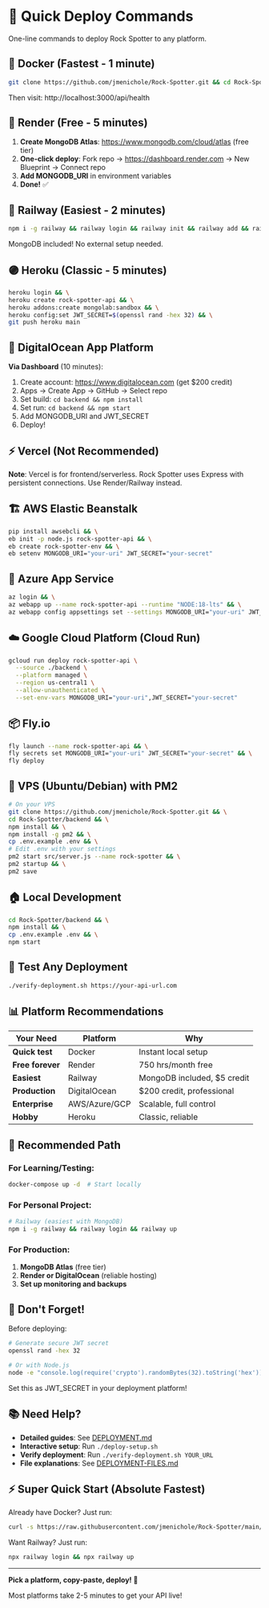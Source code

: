 # 🚀 Quick Deploy Commands

One-line commands to deploy Rock Spotter to any platform.

## 🐳 Docker (Fastest - 1 minute)

```bash
git clone https://github.com/jmenichole/Rock-Spotter.git && cd Rock-Spotter && docker-compose up -d
```

Then visit: http://localhost:3000/api/health

## 🎨 Render (Free - 5 minutes)

1. **Create MongoDB Atlas**: https://www.mongodb.com/cloud/atlas (free tier)
2. **One-click deploy**: Fork repo → https://dashboard.render.com → New Blueprint → Connect repo
3. **Add MONGODB_URI** in environment variables
4. **Done!** ✅

## 🚂 Railway (Easiest - 2 minutes)

```bash
npm i -g railway && railway login && railway init && railway add && railway up
```

MongoDB included! No external setup needed.

## 🟣 Heroku (Classic - 5 minutes)

```bash
heroku login && \
heroku create rock-spotter-api && \
heroku addons:create mongolab:sandbox && \
heroku config:set JWT_SECRET=$(openssl rand -hex 32) && \
git push heroku main
```

## 🌊 DigitalOcean App Platform

**Via Dashboard** (10 minutes):
1. Create account: https://www.digitalocean.com (get $200 credit)
2. Apps → Create App → GitHub → Select repo
3. Set build: `cd backend && npm install`
4. Set run: `cd backend && npm start`
5. Add MONGODB_URI and JWT_SECRET
6. Deploy!

## ⚡ Vercel (Not Recommended)

**Note**: Vercel is for frontend/serverless. Rock Spotter uses Express with persistent connections. Use Render/Railway instead.

## 🏗️ AWS Elastic Beanstalk

```bash
pip install awsebcli && \
eb init -p node.js rock-spotter-api && \
eb create rock-spotter-env && \
eb setenv MONGODB_URI="your-uri" JWT_SECRET="your-secret"
```

## 🔷 Azure App Service

```bash
az login && \
az webapp up --name rock-spotter-api --runtime "NODE:18-lts" && \
az webapp config appsettings set --settings MONGODB_URI="your-uri" JWT_SECRET="your-secret"
```

## ☁️ Google Cloud Platform (Cloud Run)

```bash
gcloud run deploy rock-spotter-api \
  --source ./backend \
  --platform managed \
  --region us-central1 \
  --allow-unauthenticated \
  --set-env-vars MONGODB_URI="your-uri",JWT_SECRET="your-secret"
```

## 📦 Fly.io

```bash
fly launch --name rock-spotter-api && \
fly secrets set MONGODB_URI="your-uri" JWT_SECRET="your-secret" && \
fly deploy
```

## 🔧 VPS (Ubuntu/Debian) with PM2

```bash
# On your VPS
git clone https://github.com/jmenichole/Rock-Spotter.git && \
cd Rock-Spotter/backend && \
npm install && \
npm install -g pm2 && \
cp .env.example .env && \
# Edit .env with your settings
pm2 start src/server.js --name rock-spotter && \
pm2 startup && \
pm2 save
```

## 🏠 Local Development

```bash
cd Rock-Spotter/backend && \
npm install && \
cp .env.example .env && \
npm start
```

## 🧪 Test Any Deployment

```bash
./verify-deployment.sh https://your-api-url.com
```

## 📊 Platform Recommendations

| Your Need | Platform | Why |
|-----------|----------|-----|
| **Quick test** | Docker | Instant local setup |
| **Free forever** | Render | 750 hrs/month free |
| **Easiest** | Railway | MongoDB included, $5 credit |
| **Production** | DigitalOcean | $200 credit, professional |
| **Enterprise** | AWS/Azure/GCP | Scalable, full control |
| **Hobby** | Heroku | Classic, reliable |

## 🎯 Recommended Path

### For Learning/Testing:
```bash
docker-compose up -d  # Start locally
```

### For Personal Project:
```bash
# Railway (easiest with MongoDB)
npm i -g railway && railway login && railway up
```

### For Production:
1. **MongoDB Atlas** (free tier)
2. **Render or DigitalOcean** (reliable hosting)
3. **Set up monitoring and backups**

## 🔐 Don't Forget!

Before deploying:
```bash
# Generate secure JWT secret
openssl rand -hex 32

# Or with Node.js
node -e "console.log(require('crypto').randomBytes(32).toString('hex'))"
```

Set this as JWT_SECRET in your deployment platform!

## 📚 Need Help?

- **Detailed guides**: See [DEPLOYMENT.md](DEPLOYMENT.md)
- **Interactive setup**: Run `./deploy-setup.sh`
- **Verify deployment**: Run `./verify-deployment.sh YOUR_URL`
- **File explanations**: See [DEPLOYMENT-FILES.md](DEPLOYMENT-FILES.md)

## ⚡ Super Quick Start (Absolute Fastest)

Already have Docker? Just run:
```bash
curl -s https://raw.githubusercontent.com/jmenichole/Rock-Spotter/main/docker-compose.yml | docker-compose -f - up -d
```

Want Railway? Just run:
```bash
npx railway login && npx railway up
```

---

**Pick a platform, copy-paste, deploy! 🚀**

Most platforms take 2-5 minutes to get your API live!
